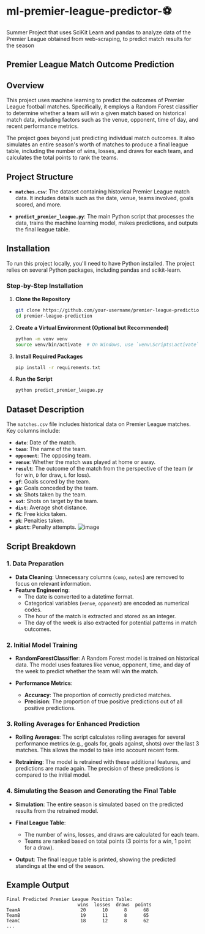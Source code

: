 # ml-premier-league-predictor-⚽
Summer Project that uses SciKit Learn and pandas to analyze data of the Premier League obtained from web-scraping, to predict match results for the season

## Premier League Match Outcome Prediction

## Overview

This project uses machine learning to predict the outcomes of Premier League football matches. Specifically, it employs a Random Forest classifier to determine whether a team will win a given match based on historical match data, including factors such as the venue, opponent, time of day, and recent performance metrics.

The project goes beyond just predicting individual match outcomes. It also simulates an entire season's worth of matches to produce a final league table, including the number of wins, losses, and draws for each team, and calculates the total points to rank the teams.

## Project Structure

- **`matches.csv`**: The dataset containing historical Premier League match data. It includes details such as the date, venue, teams involved, goals scored, and more.
  
- **`predict_premier_league.py`**: The main Python script that processes the data, trains the machine learning model, makes predictions, and outputs the final league table.

## Installation

To run this project locally, you'll need to have Python installed. The project relies on several Python packages, including pandas and scikit-learn.

### Step-by-Step Installation

1. **Clone the Repository**
    ```bash
    git clone https://github.com/your-username/premier-league-prediction.git
    cd premier-league-prediction
    ```

2. **Create a Virtual Environment (Optional but Recommended)**
    ```bash
    python -m venv venv
    source venv/bin/activate  # On Windows, use `venv\Scripts\activate`
    ```

3. **Install Required Packages**
    ```bash
    pip install -r requirements.txt
    ```

4. **Run the Script**
    ```bash
    python predict_premier_league.py
    ```

## Dataset Description

The `matches.csv` file includes historical data on Premier League matches. Key columns include:

- **`date`**: Date of the match.
- **`team`**: The name of the team.
- **`opponent`**: The opposing team.
- **`venue`**: Whether the match was played at home or away.
- **`result`**: The outcome of the match from the perspective of the team (`W` for win, `D` for draw, `L` for loss).
- **`gf`**: Goals scored by the team.
- **`ga`**: Goals conceded by the team.
- **`sh`**: Shots taken by the team.
- **`sot`**: Shots on target by the team.
- **`dist`**: Average shot distance.
- **`fk`**: Free kicks taken.
- **`pk`**: Penalties taken.
- **`pkatt`**: Penalty attempts.
![image](https://github.com/user-attachments/assets/6d992069-bd7b-4b66-8683-0c8ad232df87)

## Script Breakdown

### 1. Data Preparation

- **Data Cleaning**: Unnecessary columns (`comp`, `notes`) are removed to focus on relevant information.
- **Feature Engineering**: 
  - The date is converted to a datetime format.
  - Categorical variables (`venue`, `opponent`) are encoded as numerical codes.
  - The hour of the match is extracted and stored as an integer.
  - The day of the week is also extracted for potential patterns in match outcomes.

### 2. Initial Model Training

- **RandomForestClassifier**: A Random Forest model is trained on historical data. The model uses features like venue, opponent, time, and day of the week to predict whether the team will win the match.
  
- **Performance Metrics**: 
  - **Accuracy**: The proportion of correctly predicted matches.
  - **Precision**: The proportion of true positive predictions out of all positive predictions.

### 3. Rolling Averages for Enhanced Prediction

- **Rolling Averages**: The script calculates rolling averages for several performance metrics (e.g., goals for, goals against, shots) over the last 3 matches. This allows the model to take into account recent form.
  
- **Retraining**: The model is retrained with these additional features, and predictions are made again. The precision of these predictions is compared to the initial model.

### 4. Simulating the Season and Generating the Final Table

- **Simulation**: The entire season is simulated based on the predicted results from the retrained model.
  
- **Final League Table**: 
  - The number of wins, losses, and draws are calculated for each team.
  - Teams are ranked based on total points (3 points for a win, 1 point for a draw).
  
- **Output**: The final league table is printed, showing the predicted standings at the end of the season.

## Example Output

```plaintext
Final Predicted Premier League Position Table:
                          wins  losses  draws  points
TeamA                      20      10      8      68
TeamB                      19      11      8      65
TeamC                      18      12      8      62
...
